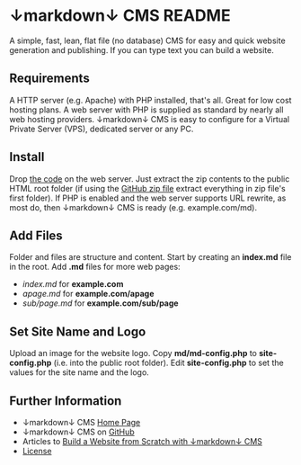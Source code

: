 # ↓markdown↓ CMS README

A simple, fast, lean, flat file (no database) CMS for easy and quick website generation and publishing. If you can type text you can build a website.

## Requirements

A HTTP server (e.g. Apache) with PHP installed, that's all. Great for low cost hosting plans. A web server with PHP is supplied as standard by nearly all web hosting providers. ↓markdown↓ CMS is easy to configure for a Virtual Private Server (VPS), dedicated server or any PC. 

## Install

Drop [the code](http://tekeye.uk/downloads/markdown-cms.zip "↓markdown↓ CMS Zip File") on the web server. Just extract the zip contents to the public HTML root folder (if using the [GitHub zip file](https://github.com/GR8DAN/markdown-CMS/archive/master.zip "↓markdown↓ CMS from GitHub") extract everything in zip file's first folder). If PHP is enabled and the web server supports URL rewrite, as most do, then ↓markdown↓ CMS is ready (e.g. example.com/md).

## Add Files

Folder and files are structure and content. Start by creating an **index.md** file in the root. Add **.md** files for more web pages:

* _index.md_ for **example.com**
* _apage.md_ for **example.com/apage**
* _sub/page.md_ for **example.com/sub/page**

## Set Site Name and Logo

Upload an image for the website logo. Copy **md/md-config.php** to **site-config.php** (i.e. into the public root folder). Edit **site-config.php** to set the values for the site name and the logo.

## Further Information

* ↓markdown↓ CMS [Home Page](http://tekeye.uk/md/ "↓markdown↓ CMS Home Page")
* ↓markdown↓ CMS on [GitHub](https://github.com/GR8DAN/markdown-CMS "↓markdown↓ CMS on GitHub")
* Articles to [Build a Website from Scratch with ↓markdown↓ CMS](http://tekeye.uk/md_cms/build-a-website-from-scratch "Articles on Using ↓markdown↓ CMS")
* [License](/md/markdown-cms-license "↓markdown↓ CMS License")

